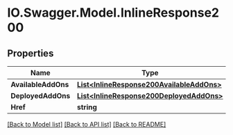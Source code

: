 # IO.Swagger.Model.InlineResponse200
## Properties

Name | Type | Description | Notes
------------ | ------------- | ------------- | -------------
**AvailableAddOns** | [**List&lt;InlineResponse200AvailableAddOns&gt;**](InlineResponse200AvailableAddOns.md) |  | [optional] 
**DeployedAddOns** | [**List&lt;InlineResponse200DeployedAddOns&gt;**](InlineResponse200DeployedAddOns.md) |  | [optional] 
**Href** | **string** |  | [optional] 

[[Back to Model list]](../README.md#documentation-for-models) [[Back to API list]](../README.md#documentation-for-api-endpoints) [[Back to README]](../README.md)

